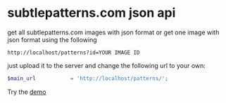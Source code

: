 # subtlepatterns.com json api
get all subtlepatterns.com images with json format or get one image with json format using the following
```
http://localhost/patterns?id=YOUR IMAGE ID
```

just upload it to the server and change the following url to your own:
```php
$main_url           = 'http://localhost/patterns/';
```
Try the <a href="http://bbioon.com/api/patterns/">demo</a>
